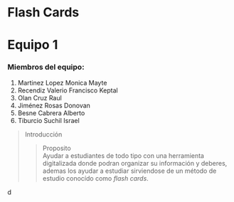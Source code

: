 # Flash Cards

# Equipo 1

### Miembros del equipo: 

1. Martinez Lopez Monica Mayte
2. Recendiz Valerio Francisco Keptal
3. Olan Cruz Raul
4. Jiménez Rosas Donovan
5. Besne Cabrera Alberto
6. Tiburcio Suchil Israel

> Introducción 
>> Proposito  
>> Ayudar a estudiantes de todo tipo con una herramienta digitalizada donde podran organizar su información y deberes, ademas los ayudar a estudiar sirviendose de un método de estudio conocído como *flash cards*. 

d 
